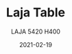 ---
designer: "Alessandro Busana"
description: "Simplicity%20of%20style%20defines%20Laja%20table%20collection%2C%20perfect%20for%20both%20outdoor%20and%20indoor%20use.%20Coffee%20table%20with%20die-cast%20aluminium%20base%20and%20steel%20column.%20Available%20combined%20with%20tops%20of%20different%20sizes%20and%20finishes."
image_primary: "img/Laja_5420_h400_01_zoom.jpg"
image_secondary: "../../../images/blank.png"
manufacturer: "Pedrali"
href: "https://www.pedrali.it/en/products/catalog/Table-LAJA-5420_H400/"
subtitle: "LAJA 5420 H400"
tags: 
  - "Pedrali"
  - "Central Base Tables"
title: "Laja Table"
category: "Central Base Tables"
slug: "/manufacturers/pedrali/central-base-tables/alessandro-busana-laja-table"
date: "2021-02-19"
---